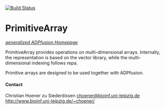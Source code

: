 [![Build Status](https://travis-ci.org/choener/PrimitiveArray.svg?branch=master)](https://travis-ci.org/choener/PrimitiveArray)

# PrimitiveArray

[*generalized ADPfusion Homepage*](http://www.bioinf.uni-leipzig.de/Software/gADP/)

PrimitiveArray provides operations on multi-dimensional arrays. Internally, the
representation is based on the vector library, while the multi-dimensional
indexing follows repa.

Primitive arrays are designed to be used together with ADPfusion.



#### Contact

Christian Hoener zu Siederdissen
choener@bioinf.uni-leipzig.de
http://www.bioinf.uni-leipzig.de/~choener/


